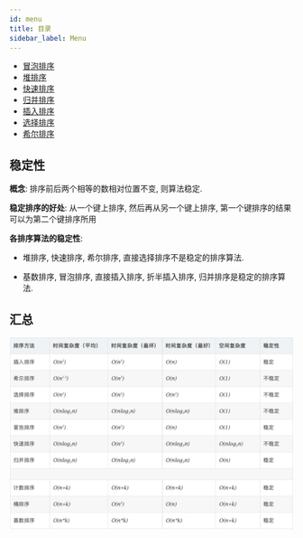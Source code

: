 ```yaml
---
id: menu
title: 目录
sidebar_label: Menu
---
```


- [冒泡排序](/algorithm-design/sort/bubble)
- [堆排序](/algorithm-design/sort/heap)
- [快速排序](/algorithm-design/sort/quick)
- [归并排序](/algorithm-design/sort/merge)
- [插入排序](/algorithm-design/sort/insert)
- [选择排序](/algorithm-design/sort/selection)
- [希尔排序](/algorithm-design/sort/shell)

## 稳定性

**概念**: 排序前后两个相等的数相对位置不变, 则算法稳定.

**稳定排序的好处**: 从一个键上排序, 然后再从另一个键上排序, 第一个键排序的结果可以为第二个键排序所用

**各排序算法的稳定性**:

- 堆排序, 快速排序, 希尔排序, 直接选择排序不是稳定的排序算法.

- 基数排序, 冒泡排序, 直接插入排序, 折半插入排序, 归并排序是稳定的排序算法.

## 汇总

![排序汇总](../../static/img/sort.png)
